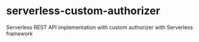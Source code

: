 # serverless-custom-authorizer
Serverless REST API implementation with custom authorizer with Serverless framework 
